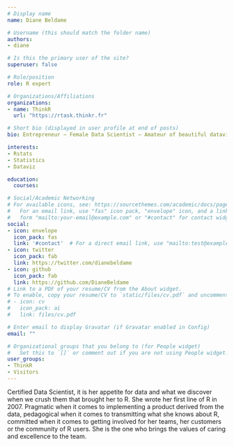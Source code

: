 ```yaml
---
# Display name
name: Diane Beldame

# Username (this should match the folder name)
authors:
- diane

# Is this the primary user of the site?
superuser: false

# Role/position
role: R expert

# Organizations/Affiliations
organizations:
- name: ThinkR
  url: "https://rtask.thinkr.fr"

# Short bio (displayed in user profile at end of posts)
bio: Entrepreneur – Female Data Scientist – Amateur of beautiful dataviz

interests:
- Rstats
- Statistics
- Dataviz

education:
  courses:

# Social/Academic Networking
# For available icons, see: https://sourcethemes.com/academic/docs/page-builder/#icons
#   For an email link, use "fas" icon pack, "envelope" icon, and a link in the
#   form "mailto:your-email@example.com" or "#contact" for contact widget.
social:
- icon: envelope
  icon_pack: fas
  link: '#contact'  # For a direct email link, use "mailto:test@example.org".
- icon: twitter
  icon_pack: fab
  link: https://twitter.com/dianebeldame
- icon: github
  icon_pack: fab
  link: https://github.com/DianeBeldame
# Link to a PDF of your resume/CV from the About widget.
# To enable, copy your resume/CV to `static/files/cv.pdf` and uncomment the lines below.
# - icon: cv
#   icon_pack: ai
#   link: files/cv.pdf

# Enter email to display Gravatar (if Gravatar enabled in Config)
email: ""

# Organizational groups that you belong to (for People widget)
#   Set this to `[]` or comment out if you are not using People widget.
user_groups:
- ThinkR
- Visitors
---
```


Certified Data Scientist, it is her appetite for data and what we discover when we crush them that brought her to R. She wrote her first line of R in 2007.
Pragmatic when it comes to implementing a product derived from the data, pedagogical when it comes to transmitting what she knows about R, committed when it comes to getting involved for her teams, her customers or the community of R users.
She is the one who brings the values of caring and excellence to the team.
